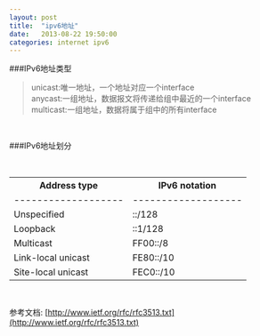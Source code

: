 ```yaml
---
layout: post
title:  "ipv6地址"
date:   2013-08-22 19:50:00
categories: internet ipv6
---
```


###IPv6地址类型    
> unicast:唯一地址，一个地址对应一个interface      
> anycast:一组地址，数据报文将传递给组中最近的一个interface    
> multicast:一组地址，数据将属于组中的所有interface   
<br>

###IPv6地址划分   
<div>
<br>
<table width=300px>
    <tr>
        <th>Address type</th>
        <th>IPv6 notation</th>
    </tr>
    <tr>
        <td>-------------------</td>
        <td>-------------------</td>
    </tr>
    <tr>
        <td>Unspecified</td>
        <td>::/128</td>
    </tr>
    <tr>
        <td>Loopback</td>
        <td>::1/128</td>
    </tr>
    <tr>
        <td>Multicast</td>
        <td>FF00::/8</td>
    </tr>
    <tr>
        <td>Link-local unicast</td>
        <td>FE80::/10</td>
    </tr>
    <tr>
        <td>Site-local unicast</td>
        <td>FEC0::/10</td>
    </tr>
</table>
</div>
<br>      

参考文档: [http://www.ietf.org/rfc/rfc3513.txt](http://www.ietf.org/rfc/rfc3513.txt)
